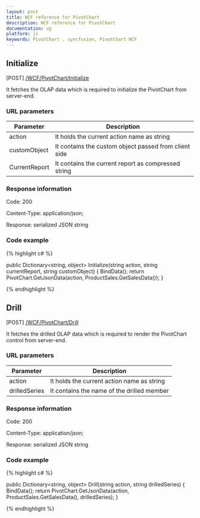 ```yaml
---
layout: post
title: WCF reference for PivotChart
description: WCF reference for PivotChart
documentation: ug
platform: js
keywords: PivotChart , syncfusion, PivotChart WCF
---
```


## Initialize

 [POST] [/WCF/PivotChart/Initialize](https://ej2.syncfusion.com/javascript/demos/#/bootstrap5/pivot-table/overview.html)

It fetches the OLAP data which is required to initialize the PivotChart from server-end.

### URL parameters

|  Parameter |  Description | 
|---|---|
|action|It holds the current action name as string|
|customObject|It contains the custom object passed from client side|
|CurrentReport|It contains the current report as compressed string|

### Response information 

Code: 200

Content-Type: application/json;

Response: serialized JSON string

### Code example 

{% highlight c# %}

public Dictionary<string, object> Initialize(string action, string currentReport, string customObject)
{
    BindData();
    return PivotChart.GetJsonData(action, ProductSales.GetSalesData());
}

{% endhighlight %} 

## Drill

 [POST] [/WCF/PivotChart/Drill](https://ej2.syncfusion.com/javascript/demos/#/bootstrap5/pivot-table/Drill-Down.html
 )

It fetches the drilled OLAP data which is required to render the PivotChart control from server-end.

### URL parameters

|  Parameter |  Description | 
|---|---|
|action|It holds the current action name as string|
|drilledSeries|It contains the name of the drilled member|

### Response information 

Code: 200

Content-Type: application/json;

Response: serialized JSON string

### Code example 

{% highlight c# %}

public Dictionary<string, object> Drill(string action, string drilledSeries)
{
    BindData();
    return PivotChart.GetJsonData(action, ProductSales.GetSalesData(), drilledSeries);
}

{% endhighlight %} 